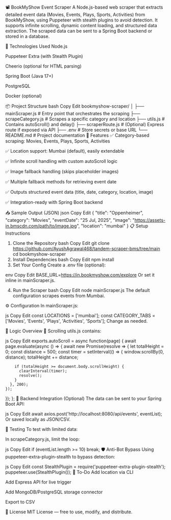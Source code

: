 📽️ BookMyShow Event Scraper
A Node.js-based web scraper that extracts detailed event data (Movies, Events, Plays, Sports, Activities) from BookMyShow, using Puppeteer with stealth plugins to avoid detection. It supports infinite scrolling, dynamic content loading, and structured data extraction. The scraped data can be sent to a Spring Boot backend or stored in a database.

🔧 Technologies Used
Node.js

Puppeteer Extra (with Stealth Plugin)

Cheerio (optional for HTML parsing)

Spring Boot (Java 17+)

PostgreSQL

Docker (optional)

📦 Project Structure
bash
Copy
Edit
bookmyshow-scraper/
│
├── mainScraper.js         # Entry point that orchestrates the scraping
├── scrapeCategory.js      # Scrapes a specific category and location
├── utils.js               # Contains autoScroll() and delay()
├── scraperRoute.js        # (Optional) Express route if exposed via API
├── .env                   # Store secrets or base URL
└── README.md              # Project documentation
🚀 Features
✅ Category-based scraping: Movies, Events, Plays, Sports, Activities

✅ Location support: Mumbai (default), easily extendable

✅ Infinite scroll handling with custom autoScroll logic

✅ Image fallback handling (skips placeholder images)

✅ Multiple fallback methods for retrieving event date

✅ Outputs structured event data (title, date, category, location, image)

✅ Integration-ready with Spring Boot backend

📥 Sample Output (JSON)
json
Copy
Edit
{
  "title": "Oppenheimer",
  "category": "Movies",
  "eventDate": "25 Jul, 2025",
  "image": "https://assets-in.bmscdn.com/path/to/image.jpg",
  "location": "mumbai"
}
📋 Setup Instructions
1. Clone the Repository
bash
Copy
Edit
git clone https://github.com/AyushAgrawal468/tandem-scraper-bms/tree/main
cd bookmyshow-scraper
2. Install Dependencies
bash
Copy
Edit
npm install
3. Set Your Config
Create a .env file (optional):

env
Copy
Edit
BASE_URL=https://in.bookmyshow.com/explore
Or set it inline in mainScraper.js.

4. Run the Scraper
bash
Copy
Edit
node mainScraper.js
The default configuration scrapes events from Mumbai.

⚙️ Configuration
In mainScraper.js:

js
Copy
Edit
const LOCATIONS = ['mumbai'];
const CATEGORY_TABS = ['Movies', 'Events', 'Plays', 'Activities', 'Sports'];
Change as needed.

🧠 Logic Overview
🔁 Scrolling
utils.js contains:

js
Copy
Edit
exports.autoScroll = async function(page) {
  await page.evaluate(async () => {
    await new Promise(resolve => {
      let totalHeight = 0;
      const distance = 500;
      const timer = setInterval(() => {
        window.scrollBy(0, distance);
        totalHeight += distance;

        if (totalHeight >= document.body.scrollHeight) {
          clearInterval(timer);
          resolve();
        }
      }, 200);
    });
  });
};
🔗 Backend Integration (Optional)
The data can be sent to your Spring Boot API:

js
Copy
Edit
await axios.post('http://localhost:8080/api/events', eventList);
Or saved locally as JSON/CSV.

🧪 Testing
To test with limited data:

In scrapeCategory.js, limit the loop:

js
Copy
Edit
if (eventList.length >= 10) break;
🛡️ Anti-Bot Bypass
Using puppeteer-extra-plugin-stealth to bypass detection:

js
Copy
Edit
const StealthPlugin = require('puppeteer-extra-plugin-stealth');
puppeteer.use(StealthPlugin());
📌 To-Do
 Add location via CLI

 Add Express API for live trigger

 Add MongoDB/PostgreSQL storage connector

 Export to CSV

📃 License
MIT License — free to use, modify, and distribute.